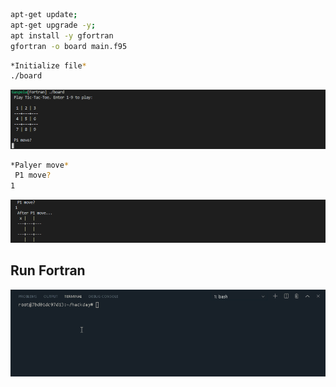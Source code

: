 ```bash
apt-get update; 
apt-get upgrade -y; 
apt install -y gfortran
gfortran -o board main.f95
```

```bash
*Initialize file*
./board
```
![Fortran run](img/Fortraninit.png)

```bash
*Palyer move*
 P1 move? 
1
```
![Fortran run](img/Fortranplayermove.png)

## Run Fortran
![Fortran run](img/Correctrun.gif)